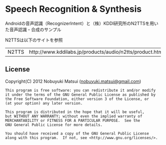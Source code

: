 Speech Recognition & Synthesis
==============================

Androidの音声認識（RecognizerIntent）と（株）KDDI研究所のN2TTSを用いた音声認識・合成のサンプル

N2TTSは以下のサイトを参照
<table>
<tr>
<td>N2TTS</td><td>http://www.kddilabs.jp/products/audio/n2tts/product.html</td>
</tr>
</table>

License
-------
Copyright(C) 2012 Nobuyuki Matsui (nobuyuki.matsui@gmail.com)

    This program is free software: you can redistribute it and/or modify
    it under the terms of the GNU General Public License as published by
    the Free Software Foundation, either version 3 of the License, or
    (at your option) any later version.

    This program is distributed in the hope that it will be useful,
    but WITHOUT ANY WARRANTY; without even the implied warranty of
    MERCHANTABILITY or FITNESS FOR A PARTICULAR PURPOSE.  See the
    GNU General Public License for more details.

    You should have received a copy of the GNU General Public License
    along with this program.  If not, see <http://www.gnu.org/licenses/>.
